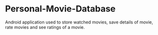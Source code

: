 # Personal-Movie-Database
Android application used to store watched movies, save details of movie, rate movies and see ratings of a movie.
